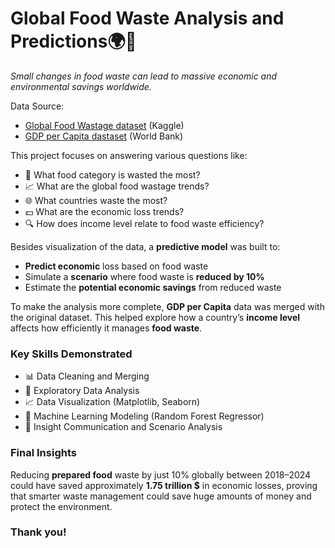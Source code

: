 # Global Food Waste Analysis and Predictions🌍🥪

_Small changes in food waste can lead to massive economic and environmental savings worldwide._

Data Source: 
- [Global Food Wastage dataset](https://www.kaggle.com/datasets/atharvasoundankar/global-food-wastage-dataset-2018-2024) (Kaggle)
- [GDP per Capita dastaset](https://data.worldbank.org/indicator/NY.GDP.PCAP.CD) (World Bank)

This project focuses on answering various questions like:

- 🍗 What food category is wasted the most?
- 📈 What are the global food wastage trends?
- 🌐 What countries waste the most?
- 💵 What are the economic loss trends?
- 🔍 How does income level relate to food waste efficiency?

Besides visualization of the data, a **predictive model** was built to:
- **Predict economic** loss based on food waste
- Simulate a **scenario** where food waste is **reduced by 10%**
- Estimate the **potential economic savings** from reduced waste

To make the analysis more complete, **GDP per Capita** data was merged with the original dataset. 
This helped explore how a country’s **income level** affects how efficiently it manages **food waste**.

### Key Skills Demonstrated
- 📊 Data Cleaning and Merging
- 🔎 Exploratory Data Analysis
- 📈 Data Visualization (Matplotlib, Seaborn)
- 🧠 Machine Learning Modeling (Random Forest Regressor)
- 💬 Insight Communication and Scenario Analysis

### Final Insights
Reducing **prepared food** waste by just 10% globally between 2018–2024 could have saved approximately **1.75 trillion $** in economic losses, 
proving that smarter waste management could save huge amounts of money and protect the environment.

### **Thank you!**